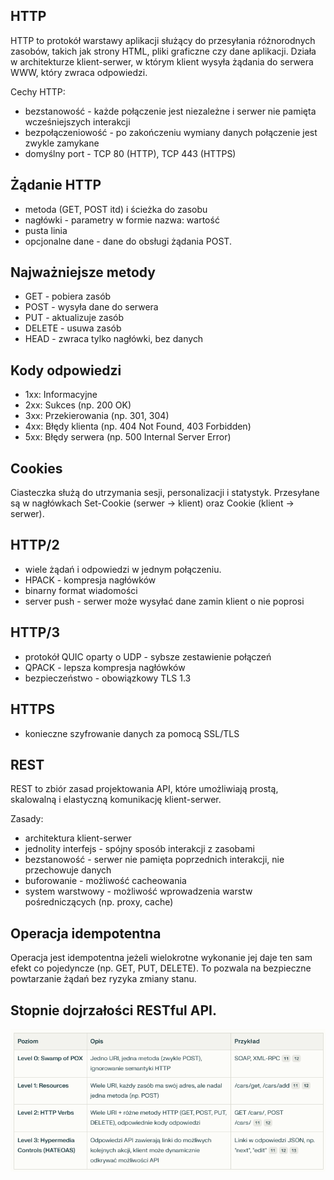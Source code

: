 ## HTTP

HTTP to protokół warstawy aplikacji służący do przesyłania różnorodnych zasobów, takich jak strony HTML, pliki graficzne czy dane aplikacji. Działa w architekturze klient-serwer, w którym klient wysyła żądania do serwera WWW, który zwraca odpowiedzi. 

Cechy HTTP: 
- bezstanowość - każde połączenie jest niezależne i serwer nie pamięta wcześniejszych interakcji
- bezpołączeniowość - po zakończeniu wymiany danych połączenie jest zwykle zamykane
- domyślny port - TCP 80 (HTTP), TCP 443 (HTTPS)

## Żądanie HTTP

- metoda (GET, POST itd) i ścieżka do zasobu
- nagłówki - parametry w formie nazwa: wartość
- pusta linia
- opcjonalne dane - dane do obsługi żądania POST. 

## Najważniejsze metody

- GET - pobiera zasób
- POST - wysyła dane do serwera
- PUT - aktualizuje zasób
- DELETE - usuwa zasób
- HEAD - zwraca tylko nagłówki, bez danych

## Kody odpowiedzi

- 1xx: Informacyjne
- 2xx: Sukces (np. 200 OK)
- 3xx: Przekierowania (np. 301, 304)
- 4xx: Błędy klienta (np. 404 Not Found, 403 Forbidden)
- 5xx: Błędy serwera (np. 500 Internal Server Error)

## Cookies

Ciasteczka służą do utrzymania sesji, personalizacji i statystyk. Przesyłane są w nagłówkach Set-Cookie (serwer → klient) oraz Cookie (klient → serwer).

## HTTP/2

- wiele żądań i odpowiedzi w jednym połączeniu. 
- HPACK - kompresja nagłówków
- binarny format wiadomości
- server push - serwer może wysyłać dane zamin klient o nie poprosi

## HTTP/3

- protokół QUIC oparty o UDP - sybsze zestawienie połączeń
- QPACK - lepsza kompresja nagłówków
- bezpieczeństwo - obowiązkowy TLS 1.3

## HTTPS

- konieczne szyfrowanie danych za pomocą SSL/TLS

## REST

REST to zbiór zasad projektowania API, które umożliwiają prostą, skalowalną i elastyczną komunikację klient-serwer. 

Zasady: 

- architektura klient-serwer
- jednolity interfejs - spójny sposób interakcji z zasobami
- bezstanowość - serwer nie pamięta poprzednich interakcji, nie przechowuje danych
- buforowanie - możliwość cacheowania
- system warstwowy - możliwość wprowadzenia warstw pośredniczących (np. proxy, cache)

## Operacja idempotentna

Operacja jest idempotentna jeżeli wielokrotne wykonanie jej daje ten sam efekt co pojedyncze (np. GET, PUT, DELETE). To pozwala na bezpieczne powtarzanie żądań bez ryzyka zmiany stanu. 

## Stopnie dojrzałości RESTful API. 

![alt text](image-1.png)